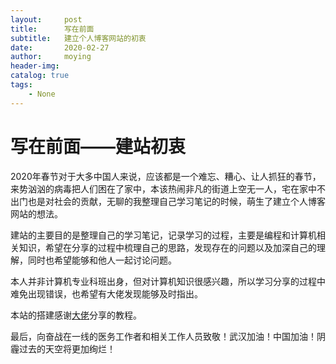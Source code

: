 ```yaml
---
layout:     post
title:      写在前面
subtitle:   建立个人博客网站的初衷
date:       2020-02-27
author:     moying
header-img: 
catalog: true
tags:
    - None
---
```


# 写在前面——建站初衷


2020年春节对于大多中国人来说，应该都是一个难忘、糟心、让人抓狂的春节，来势汹汹的病毒把人们困在了家中，本该热闹非凡的街道上空无一人，宅在家中不出门也是对社会的贡献，无聊的我整理自己学习笔记的时候，萌生了建立个人博客网站的想法。

建站的主要目的是整理自己的学习笔记，记录学习的过程，主要是编程和计算机相关知识，希望在分享的过程中梳理自己的思路，发现存在的问题以及加深自己的理解，同时也希望能够和他人一起讨论问题。

本人并非计算机专业科班出身，但对计算机知识很感兴趣，所以学习分享的过程中难免出现错误，也希望有大佬发现能够及时指出。

本站的搭建感谢[大佬](https://www.jianshu.com/p/e68fba58f75c)分享的教程。

最后，向奋战在一线的医务工作者和相关工作人员致敬！武汉加油！中国加油！阴霾过去的天空将更加绚烂！



